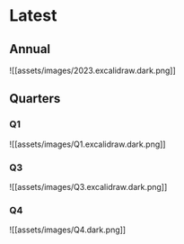# Latest
## Annual
![[assets/images/2023.excalidraw.dark.png]]



## Quarters
### Q1
![[assets/images/Q1.excalidraw.dark.png]]





### Q3
![[assets/images/Q3.excalidraw.dark.png]]

### Q4
![[assets/images/Q4.dark.png]]





